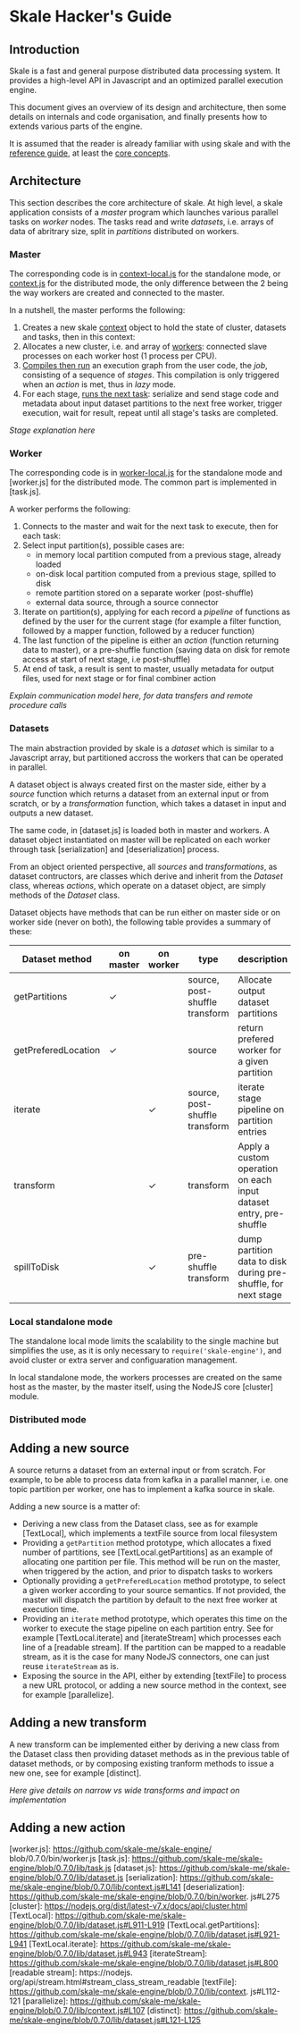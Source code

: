 # Skale Hacker's Guide

## Introduction

Skale is a fast and general purpose distributed data processing system. It provides a high-level API in Javascript and an optimized parallel execution engine.

This document gives an overview of its design and architecture, then some details on internals and code organisation, and finally presents how to extends various parts of the engine.

It is assumed that the reader is already familiar with using skale and with the [reference guide], at least the [core concepts].

## Architecture

This section describes the core architecture of skale. At high level, a skale application consists of a *master* program which launches various parallel tasks on *worker* nodes. The tasks read and write *datasets*, i.e. arrays of data of abritrary size, split in *partitions* distributed on workers.

### Master

The corresponding code is in [context-local.js] for the standalone mode, or [context.js] for the distributed mode, the only difference between the 2 being the way workers are created and connected to the master.

In a nutshell, the master performs the following:

1. Creates a new skale [context] object to hold the state of cluster, datasets and tasks, then in this context:
2. Allocates a new cluster, i.e. and array of [workers]: connected slave processes on each worker host (1 process per CPU).
3. [Compiles then run] an execution graph from the user code, the *job*, consisting of a sequence of *stages*. This compilation is only triggered when an *action* is met, thus in *lazy* mode.
4. For each stage, [runs the next task]: serialize and send stage code and metadata about input dataset partitions to the next free worker, trigger execution, wait for result, repeat until all stage's tasks are completed.

*Stage explanation here*

### Worker

The corresponding code is in [worker-local.js] for the standalone mode and [worker.js] for the distributed mode. The common part is implemented in [task.js].

A worker performs the following:

1. Connects to the master and wait for the next task to execute, then for each task:
2. Select input partition(s), possible cases are:
   - in memory local partition computed from a previous stage, already loaded
   - on-disk local partition computed from a previous stage, spilled to disk
   - remote partition stored on a separate worker (post-shuffle)
   - external data source, through a source connector
3. Iterate on partition(s), applying for each record a *pipeline* of functions as defined by the user for the current stage (for example a filter function, followed by a mapper function, followed by a reducer function)
4. The last function of the pipeline is either an *action* (function returning data to master), or a pre-shuffle function (saving data on disk for remote access at start of next stage, i.e post-shuffle)
5. At end of task, a result is sent to master, usually metadata for output files, used for next stage or for final combiner action

*Explain communication model here, for data transfers and remote procedure calls*

### Datasets

The main abstraction provided by skale is a *dataset* which is similar to a Javascript array, but partitioned accross the workers that can be operated in parallel.

A dataset object is always created first on the master side, either by a *source* function which returns a dataset from an external input or from scratch, or by a *transformation* function, which takes a dataset in input and outputs a new dataset.

The same code, in [dataset.js] is loaded both in master and workers. A dataset object instantiated on master will be replicated on each worker through task [serialization] and [deserialization] process.

From an object oriented perspective, all *sources* and *transformations*, as dataset contructors, are classes which derive and inherit from the *Dataset* class, whereas *actions*, which operate on a dataset object, are simply methods of the *Dataset* class.

Dataset objects have methods that can be run either on master side or on worker side (never on both), the following table provides a summary of these:

|Dataset method     | on master | on worker | type | description |
|-------------------|-----------|-----------|------|-------------|
|getPartitions      | ✓ |   | source, post-shuffle transform| Allocate output dataset partitions |
|getPreferedLocation| ✓ |   | source                        | return prefered worker for a given partition |
|iterate            |   | ✓ | source, post-shuffle transform| iterate stage pipeline on partition entries|
|transform          |   | ✓ | transform                     | Apply a custom operation on each input dataset entry, pre-shuffle|
|spillToDisk        |   | ✓ | pre-shuffle transform         | dump partition data to disk during pre-shuffle, for next stage|

### Local standalone mode

The standalone local mode limits the scalability to the single machine but simplifies the use, as it is only necessary to `require('skale-engine')`, and avoid cluster or extra server and configuaration management.

In local standalone mode, the workers processes are created on the same host as the master, by the master itself, using the NodeJS core [cluster] module.

### Distributed mode

## Adding a new source

A source returns a dataset from an external input or from scratch. For example, to be able to process data from kafka in a parallel manner, i.e. one topic partition per worker, one has to implement a kafka source in skale.

Adding a new source is a matter of:

- Deriving a new class from the Dataset class, see as for example [TextLocal], which implements a textFile source from local filesystem
- Providing a `getPartition` method prototype, which allocates a fixed number of partitions, see [TextLocal.getPartitions] as an example of allocating one partition per file. This method will be run on the master, when triggered by the action, and prior to dispatch tasks to workers
- Optionally providing a `getPreferedLocation` method prototype, to select a given worker according to your source semantics. If not provided, the master will dispatch the partition by default to the next free worker at execution time.
- Providing an `iterate` method prototype, which operates this time on the worker to execute the stage pipeline on each partition entry. See for example [TextLocal.iterate] and [iterateStream] which processes each line of a [readable stream]. If the partition can be mapped to a readable stream, as it is the case for many NodeJS connectors, one can just reuse `iterateStream` as is.
- Exposing the source in the API, either by extending [textFile] to process a new URL protocol, or adding a new source method in the context, see for example [parallelize].

## Adding a new transform

A new transform can be implemented either by deriving a new class from the Dataset class then providing dataset methods as in the previous table of dataset methods, or by composing existing tranform methods to issue a new one, see for example [distinct].

*Here give details on narrow vs wide transforms and impact on implementation*

## Adding a new action

[reference guide]: https://github.com/skale-me/skale-engine/blob/0.7.0/doc/skale-API.md
[core concepts]: https://github.com/skale-me/skale-engine/blob/0.7.0/doc/skale-API.md#core-concepts
[context-local.js]: https://github.com/skale-me/skale-engine/blob/0.7.0/lib/context-local.js
[context.js]: https://github.com/skale-me/skale-engine/blob/0.7.0/lib/context.js
[context]: https://github.com/skale-me/skale-engine/blob/0.7.0/lib/context.js#L22
[workers]: https://github.com/skale-me/skale-engine/blob/0.7.0/lib/context.js#L51-L53
[Compiles then run]: https://github.com/skale-me/skale-engine/blob/0.7.0/lib/context.js#L223
[runs the next task]: https://github.com/skale-me/skale-engine/blob/0.7.0/lib/context.js#L129
[worker-local.js]: https://github.com/skale-me/skale-engine/blob/0.7.0/lib/worker-local.js
[worker.js]: https://github.com/skale-me/skale-engine/  blob/0.7.0/bin/worker.js
[task.js]: https://github.com/skale-me/skale-engine/blob/0.7.0/lib/task.js
[dataset.js]: https://github.com/skale-me/skale-engine/blob/0.7.0/lib/dataset.js
[serialization]: https://github.com/skale-me/skale-engine/blob/0.7.0/lib/context.js#L141
[deserialization]: https://github.com/skale-me/skale-engine/blob/0.7.0/bin/worker. js#L275
[cluster]: https://nodejs.org/dist/latest-v7.x/docs/api/cluster.html
[TextLocal]: https://github.com/skale-me/skale-engine/blob/0.7.0/lib/dataset.js#L911-L919
[TextLocal.getPartitions]: https://github.com/skale-me/skale-engine/blob/0.7.0/lib/dataset.js#L921-L941
[TextLocal.iterate]: https://github.com/skale-me/skale-engine/blob/0.7.0/lib/dataset.js#L943
[iterateStream]: https://github.com/skale-me/skale-engine/blob/0.7.0/lib/dataset.js#L800
[readable stream]: https://nodejs.   org/api/stream.html#stream_class_stream_readable
[textFile]: https://github.com/skale-me/skale-engine/blob/0.7.0/lib/context. js#L112-121
[parallelize]: https://github.com/skale-me/skale-engine/blob/0.7.0/lib/context.js#L107
[distinct]: https://github.com/skale-me/skale-engine/blob/0.7.0/lib/dataset.js#L121-L125
